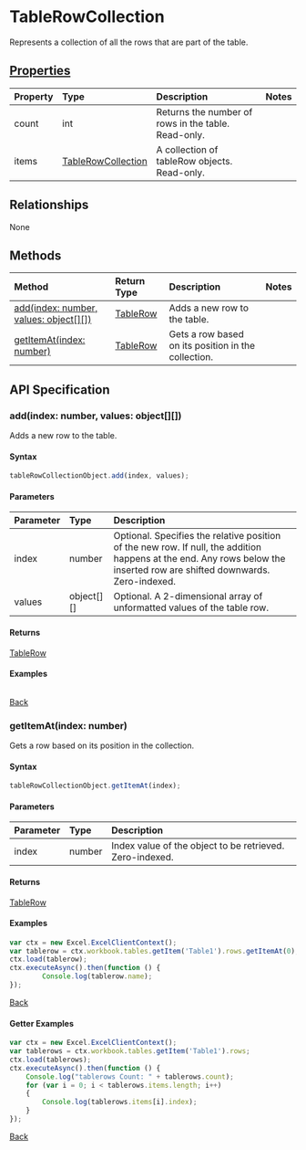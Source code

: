 # TableRowCollection

Represents a collection of all the rows that are part of the table.

## [Properties](#getter-examples)
| Property       | Type    |Description|Notes |
|:---------------|:--------|:----------|:-----|
|count|int|Returns the number of rows in the table. Read-only.||
|items|[TableRowCollection](tablerowcollection.md)|A collection of tableRow objects. Read-only.||

## Relationships
None


## Methods

| Method           | Return Type    |Description|Notes |
|:---------------|:--------|:----------|:-----|
|[add(index: number, values: object[][])](#addindex-number-values-object)|[TableRow](tablerow.md)|Adds a new row to the table.||
|[getItemAt(index: number)](#getitematindex-number)|[TableRow](tablerow.md)|Gets a row based on its position in the collection.||

## API Specification

### add(index: number, values: object[][])
Adds a new row to the table.

#### Syntax
```js
tableRowCollectionObject.add(index, values);
```

#### Parameters
| Parameter       | Type    |Description|
|:---------------|:--------|:----------|
|index|number|Optional. Specifies the relative position of the new row. If null, the addition happens at the end. Any rows below the inserted row are shifted downwards. Zero-indexed.|
|values|object[][]|Optional. A 2-dimensional array of unformatted values of the table row.|

#### Returns
[TableRow](tablerow.md)

#### Examples
```js

```

[Back](#methods)

### getItemAt(index: number)
Gets a row based on its position in the collection.

#### Syntax
```js
tableRowCollectionObject.getItemAt(index);
```

#### Parameters
| Parameter       | Type    |Description|
|:---------------|:--------|:----------|
|index|number|Index value of the object to be retrieved. Zero-indexed.|

#### Returns
[TableRow](tablerow.md)

#### Examples

```js
var ctx = new Excel.ExcelClientContext();
var tablerow = ctx.workbook.tables.getItem('Table1').rows.getItemAt(0);
ctx.load(tablerow);
ctx.executeAsync().then(function () {
		Console.log(tablerow.name);
});
```

[Back](#methods)

#### Getter Examples

```js
var ctx = new Excel.ExcelClientContext();
var tablerows = ctx.workbook.tables.getItem('Table1').rows;
ctx.load(tablerows);
ctx.executeAsync().then(function () {
	Console.log("tablerows Count: " + tablerows.count);
	for (var i = 0; i < tablerows.items.length; i++)
	{
		Console.log(tablerows.items[i].index);
	}
});
```
[Back](#properties)

